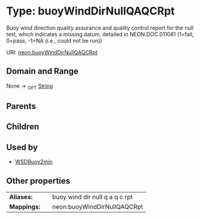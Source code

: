
# Type: buoyWindDirNullQAQCRpt


Buoy wind direction quality assurance and quality control report for the null test, which indicates a missing datum, detailed in NEON.DOC.011081 (1=fail, 0=pass, -1=NA (i.e., could not be run))

URI: [neon:buoyWindDirNullQAQCRpt](https://data.neonscience.org/buoyWindDirNullQAQCRpt)


## Domain and Range

None ->  <sub>OPT</sub> [String](types/String.md)

## Parents


## Children


## Used by

 * [WSDBuoy2min](WSDBuoy2min.md)

## Other properties

|  |  |  |
| --- | --- | --- |
| **Aliases:** | | buoy wind dir null q a q c rpt |
| **Mappings:** | | neon:buoyWindDirNullQAQCRpt |

